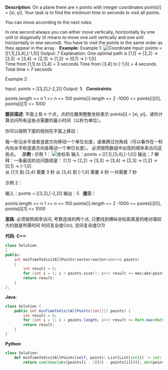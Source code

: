 __Description__:
On a plane there are n points with integer coordinates points[i] = [xi, yi]. Your task is to find the minimum time in seconds to visit all points.

You can move according to the next rules:

In one second always you can either move vertically, horizontally by one unit or diagonally (it means to move one unit vertically and one unit horizontally in one second).
You have to visit the points in the same order as they appear in the array.
 
__Example:__
Example 1:
![Coordinate](https://upload-images.jianshu.io/upload_images/16639143-0716fc9ca81eab25.png?imageMogr2/auto-orient/strip%7CimageView2/2/w/1240)
Input: points = [[1,1],[3,4],[-1,0]]
Output: 7
Explanation: One optimal path is [1,1] -> [2,2] -> [3,3] -> [3,4] -> [2,3] -> [1,2] -> [0,1] -> [-1,0]   
Time from [1,1] to [3,4] = 3 seconds 
Time from [3,4] to [-1,0] = 4 seconds
Total time = 7 seconds

Example 2:

Input: points = [[3,2],[-2,2]]
Output: 5
 
__Constraints:__

points.length == n
1 <= n <= 100
points[i].length == 2
-1000 <= points[i][0], points[i][1] <= 1000

__题目描述__:
平面上有 n 个点，点的位置用整数坐标表示 points[i] = [xi, yi]。请你计算访问所有这些点需要的最小时间（以秒为单位）。

你可以按照下面的规则在平面上移动：

每一秒沿水平或者竖直方向移动一个单位长度，或者跨过对角线（可以看作在一秒内向水平和竖直方向各移动一个单位长度）。
必须按照数组中出现的顺序来访问这些点。
 
__示例 :__
示例 1：
![坐标系](https://upload-images.jianshu.io/upload_images/16639143-8273fb7cf4e036ce.png?imageMogr2/auto-orient/strip%7CimageView2/2/w/1240)
输入：points = [[1,1],[3,4],[-1,0]]
输出：7
解释：一条最佳的访问路径是： [1,1] -> [2,2] -> [3,3] -> [3,4] -> [2,3] -> [1,2] -> [0,1] -> [-1,0]   
从 [1,1] 到 [3,4] 需要 3 秒 
从 [3,4] 到 [-1,0] 需要 4 秒
一共需要 7 秒

示例 2：

输入：points = [[3,2],[-2,2]]
输出：5
 
__提示：__

points.length == n
1 <= n <= 100
points[i].length == 2
-1000 <= points[i][0], points[i][1] <= 1000

__思路__:
必须按照顺序访问, 考察连续的两个点, 只要找到横纵坐标距离差的绝对值较大的就是所需时间
时间复杂度O(n), 空间复杂度O(1)

__代码__:
__C++__:
```C++
class Solution 
{
public:
    int minTimeToVisitAllPoints(vector<vector<int>>& points) 
    {
        int result = 0;
        for (int i = 1; i < points.size(); i++) result += max(abs(points[i - 1][0] - points[i][0]), abs(points[i - 1][1] - points[i][1]));
        return result;
    }
};
```

__Java__:
```Java
class Solution {
    public int minTimeToVisitAllPoints(int[][] points) {
        int result = 0;
        for (int i = 1; i < points.length; i++) result += Math.max(Math.abs(points[i - 1][0] - points[i][0]), Math.abs(points[i - 1][1] - points[i][1]));
        return result;
    }
}
```

__Python__:
```Python
class Solution:
    def minTimeToVisitAllPoints(self, points: List[List[int]]) -> int:
        return sum((max(abs(points[i - 1][0] - points[i][0]), abs(points[i - 1][1] - points[i][1])) for i in range(1, len(points))))
```